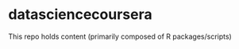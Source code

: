 datasciencecoursera
===================
This repo holds content (primarily composed of R packages/scripts) 
